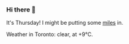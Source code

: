 ### Hi there :wave:

It's Thursday! I might be putting some [miles](https://www.strava.com/athletes/889963) in.

Weather in Toronto: clear, at +9°C.
